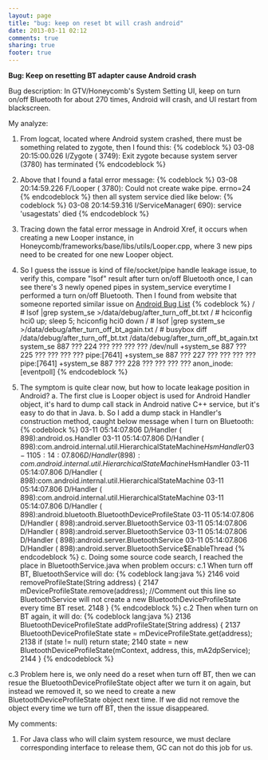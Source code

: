 ```yaml
---
layout: page
title: "bug: keep on reset bt will crash android"
date: 2013-03-11 02:12
comments: true
sharing: true
footer: true
---
```

**Bug: Keep on resetting BT adapter cause Android crash**

Bug description: In GTV/Honeycomb's System Setting UI, keep on turn on/off Bluetooth for about 270 times, Android will crash, and UI restart from blackscreen.

My analyze:
1. From logcat, located where Android system crashed, there must be something related to zygote, then I found this:
{% codeblock %}
	03-08 20:15:00.026 I/Zygote  ( 3749): Exit zygote because system server (3780) has terminated
{% endcodeblock %}
2. Above that I found a fatal error message:
{% codeblock %}
 03-08 20:14:59.226 F/Looper  ( 3780): Could not create wake pipe.  errno=24 
{% endcodeblock %}
then all system service died like below:
{% codeblock %}
03-08 20:14:59.316 I/ServiceManager(  690): service 'usagestats' died
{% endcodeblock %}
3. Tracing down the fatal error message in Android Xref, it occurs when creating a new Looper instance, in Honeycomb/frameworks/base/libs/utils/Looper.cpp, where 3 new pips need to be created for one new Looper object.
4. So I guess the isssue is kind of file/socket/pipe handle leakage issue, to verify this, compare "lsof" result after turn on/off Bluetooth once, I can see there's 3 newly opened pipes in system_service everytime I performed a turn on/off Bluetooth. Then I found from website that someone reported similar issue on [Android Bug List](https://code.google.com/p/android/issues/detail?id=24414 "Android Bug List")
{% codeblock %}
/ # lsof |grep system_se >/data/debug/after_turn_off_bt.txt
/ # hciconfig hci0 up; sleep 5; hciconfig hci0 down
/ # lsof |grep system_se >/data/debug/after_turn_off_bt_again.txt
/ # busybox diff  /data/debug/after_turn_off_bt.txt /data/debug/after_turn_off_bt_again.txt
 system_se   887        ???  224       ???                ???       ???        ??? /dev/null
+system_se   887        ???  225       ???                ???       ???        ??? pipe:[7641]
+system_se   887        ???  227       ???                ???       ???        ??? pipe:[7641]
+system_se   887        ???  228       ???                ???       ???        ??? anon_inode:[eventpoll]
{% endcodeblock %}

5. The symptom is quite clear now, but how to locate leakage position in Android?
a. The first clue is Looper object is used for Android Handler object, it's hard to dump call stack in Android native C++ service, but it's easy to do that in Java.
b. So I add a dump stack in Handler's construction method, caught below message when I turn on Bluetooth:
{% codeblock %}
03-11 05:14:07.806 D/Handler (  898):android.os.Handler
03-11 05:14:07.806 D/Handler (  898):com.android.internal.util.HierarchicalStateMachine$HsmHandler
03-11 05:14:07.806 D/Handler (  898):com.android.internal.util.HierarchicalStateMachine$HsmHandler
03-11 05:14:07.806 D/Handler (  898):com.android.internal.util.HierarchicalStateMachine
03-11 05:14:07.806 D/Handler (  898):com.android.internal.util.HierarchicalStateMachine
03-11 05:14:07.806 D/Handler (  898):android.bluetooth.BluetoothDeviceProfileState
03-11 05:14:07.806 D/Handler (  898):android.server.BluetoothService
03-11 05:14:07.806 D/Handler (  898):android.server.BluetoothService
03-11 05:14:07.806 D/Handler (  898):android.server.BluetoothService
03-11 05:14:07.806 D/Handler (  898):android.server.BluetoothService$EnableThread
{% endcodeblock %}
c. Doing some source code search, I reached the place in BluetoothService.java when problem occurs:
c.1 When turn off BT, BluetoothService will do:
{% codeblock lang:java %}
2146     void removeProfileState(String address) {
2147         mDeviceProfileState.remove(address); //Comment out this line so BluetoothService will not create a new BluetoothDeviceProfileState every time BT reset.
2148     }
{% endcodeblock %}
c.2 Then when turn on BT again, it will do:
{% codeblock lang:java %}
2136     BluetoothDeviceProfileState addProfileState(String address) {
2137         BluetoothDeviceProfileState state = mDeviceProfileState.get(address);
2138         if (state != null) return state;
2140         state = new BluetoothDeviceProfileState(mContext, address, this, mA2dpService);
2144     }
{% endcodeblock %}

c.3 Problem here is, we only need do a reset when turn off BT, then we can resue the BluetoothDeviceProfileState object after we turn it on again, but instead we removed it, so we need to create a new BluetoothDeviceProfileState object next time. If we did not remove the object every time we turn off BT, then the issue disappeared.

My comments:
1. For Java class who will claim system resource, we must declare corresponding interface to release them, GC can not do this job for us. 





